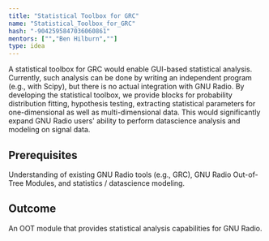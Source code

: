 ```yaml
---
title: "Statistical Toolbox for GRC"
name: "Statistical_Toolbox_for_GRC"
hash: "-9042595847036060861"
mentors: ["","Ben Hilburn",""]
type: idea
---
```



A statistical toolbox for GRC would enable GUI-based statistical analysis. Currently, such analysis can be done by writing an independent program (e.g., with Scipy), but there is no actual integration with GNU Radio. By developing the statistical toolbox, we provide blocks for probability distribution fitting, hypothesis testing, extracting statistical parameters for one-dimensional as well as multi-dimensional data. This would significantly expand GNU Radio users' ability to perform datascience analysis and modeling on signal data.

## Prerequisites
Understanding of existing GNU Radio tools (e.g., GRC), GNU Radio Out-of-Tree Modules, and statistics / datascience modeling.

## Outcome
An OOT module that provides statistical analysis capabilities for GNU Radio.


